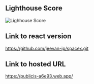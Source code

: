
## Lighthouse Score

![Lighhouse Score](https://firebasestorage.googleapis.com/v0/b/publicis-a6e93.appspot.com/o/space-x.png?alt=media&token=76f5e545-cd2d-43ab-900c-cd19d8ab00d9)

## Link to react version
https://github.com/jeevan-jp/spacex.git

## Link to hosted URL
https://publicis-a6e93.web.app/